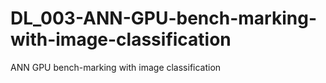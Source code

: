 # DL_003-ANN-GPU-bench-marking-with-image-classification
 ANN GPU bench-marking with image classification
